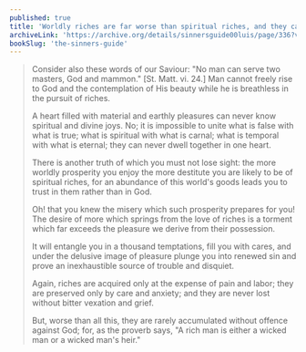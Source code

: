 ```yaml
---
published: true
title: 'Worldly riches are far worse than spiritual riches, and they cannot both dwell in one heart'
archiveLink: 'https://archive.org/details/sinnersguide00luis/page/336?view=theater'
bookSlug: 'the-sinners-guide'
---
```


> Consider also these words of our Saviour: "No man can serve two masters, God and mammon." [St. Matt. vi. 24.] Man cannot freely rise to God and the contemplation of His beauty while he is breathless in the pursuit of riches.
>
> A heart filled with material and earthly pleasures can never know spiritual and divine joys. No; it is impossible to unite what is false with what is true; what is spiritual with what is carnal; what is temporal with what is eternal; they can never dwell together in one heart.
>
> There is another truth of which you must not lose sight: the more worldly prosperity you enjoy the more destitute you are likely to be of spiritual riches, for an abundance of this world's goods leads you to trust in them rather than in God.
>
> Oh! that you knew the misery which such prosperity prepares for you! The desire of more which springs from the love of riches is a torment which far exceeds the pleasure we derive from their possession.
>
> It will entangle you in a thousand temptations, fill you with cares, and under the delusive image of pleasure plunge you into renewed sin and prove an inexhaustible source of trouble and disquiet.
>
> Again, riches are acquired only at the expense of pain and labor; they are preserved only by care and anxiety; and they are never lost without bitter vexation and grief.
>
> But, worse than all this, they are rarely accumulated without offence against God; for, as the proverb says, "A rich man is either a wicked man or a wicked man's heir."
